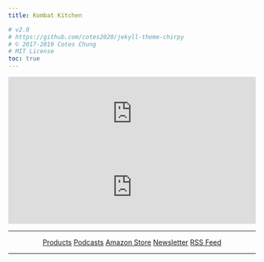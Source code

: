 ```yaml
---
title: Kombat Kitchen

# v2.0
# https://github.com/cotes2020/jekyll-theme-chirpy
# © 2017-2019 Cotes Chung
# MIT License
toc: true
---
```


<!-- Introduction -->

<iframe src="https://docs.google.com/presentation/d/e/2PACX-1vQxFU6ZmWySBILvTqktuvgcCAbu9YPy354K8QlZ10EJ7_-cLxOLT7fxQP8rg1jKB_56smODg-kOdmn3/embed?start=false&loop=true&delayms=10000" frameborder="0" width="100%" height="auto" allowfullscreen="true" mozallowfullscreen="true" webkitallowfullscreen="true"></iframe>

<!-- FAQ -->

<iframe src="https://docs.google.com/presentation/d/e/2PACX-1vTf5Qb-xM_oTt3KmeNGqEfQdSTXKEu-Sxb4OGJhRfSiXSkx63H53px53nXNUv2XLGUU3iaBpTI6A7Xk/embed?start=false&loop=true&delayms=3000" frameborder="0" width="100%" height="auto" allowfullscreen="true" mozallowfullscreen="true" webkitallowfullscreen="true"></iframe>

<hr />

<style>
.expando {
  display: none;
}
.expando:target {
  display: block;
}
</style>

<div style="text-align: center">
  <a href="#products" class="btn">Products</a>
  <a href="#podcasts" class="btn">Podcasts</a>
  <a href="#amazon" class="btn">Amazon Store</a>
  <a href="https://mailchi.mp/fdac34cf1d9c/kombat-kitchen-registration" class="btn">Newsletter</a>
  <a href="http://carnivorejiujitero.com/feed.xml" class="btn">RSS Feed</a>
</div>

<hr />

<ul id="products" class="expando" style="list-style-type: none">
  {% for product in site.products %}
    <li>
      <div>{{ product.content }}</div>
        <p><strong>{{ product.name }}</strong> <code>${{ product.price }}</code></p>
        <p><i>{{ product.description }}</i></p>
          <p style="text-align: right">{{ product.buttons }}</p>
    </li>
  {% endfor %}
</ul>

<ul id="podcasts" class="expando" style="list-style-type: none">
  {% for podcast in site.media_resources %}
    <a href="{{ podcast.source }}"><img src="{{ podcast.image }}" style="width: 30%; height: auto"></a>
  {% endfor %}
</ul>

<ul id="amazon" class="expando" style="list-style-type: none">
  {% for product in site.amazon %}
    <div style="text-align: center" title="{{ product.name }}">{{ product.content }}</div>
  {% endfor %}
</ul>
